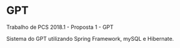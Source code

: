 # GPT
Trabalho de PCS 2018.1 - Proposta 1 - GPT

Sistema do GPT utilizando Spring Framework, mySQL e Hibernate.

